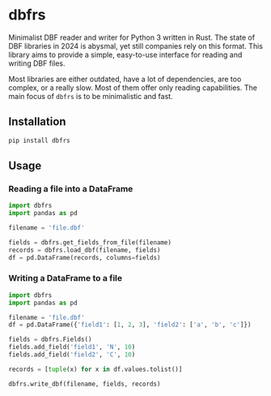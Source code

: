 # dbfrs

Minimalist DBF reader and writer for Python 3 written in Rust. The state of DBF libraries in 2024
is abysmal, yet still companies rely on this format.
This library aims to provide a simple, easy-to-use interface for reading
and writing DBF files.

Most libraries are either outdated, have a lot of dependencies, are too complex, or a really slow.
Most of them offer only reading capabilities. The main focus of `dbfrs` is to be minimalistic and fast. 

## Installation

```bash
pip install dbfrs
```

## Usage

### Reading a file into a DataFrame

```python
import dbfrs
import pandas as pd

filename = 'file.dbf'

fields = dbfrs.get_fields_from_file(filename)
records = dbfrs.load_dbf(filename, fields)
df = pd.DataFrame(records, columns=fields)
```

### Writing a DataFrame to a file

```python
import dbfrs
import pandas as pd

filename = 'file.dbf'
df = pd.DataFrame({'field1': [1, 2, 3], 'field2': ['a', 'b', 'c']})

fields = dbfrs.Fields()
fields.add_field('field1', 'N', 10)
fields.add_field('field2', 'C', 10)

records = [tuple(x) for x in df.values.tolist()]

dbfrs.write_dbf(filename, fields, records)
```
